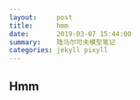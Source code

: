 ```yaml
---
layout:     post
title:      hmm
date:       2019-03-07 15:44:00
summary:    隐马尔可夫模型笔记
categories: jekyll pixyll
---
```



## Hmm
>
